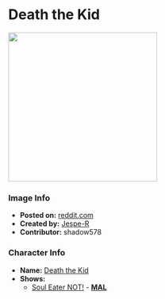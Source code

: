 # Death the Kid

<img src="https://raw.githubusercontent.com/shadow578/Project-Padoru/master/Padoru/U_Jespe-R/soul-eater-death-the-kid.png" height="300">

### Image Info
* **Posted on:**     [reddit.com](https://www.reddit.com/r/Padoru/comments/g9pvo0/daily_padoru_119_death_the_kid_soul_eater/)
* **Created by:**    [Jespe-R](https://github.com/shadow578/Project-Padoru/blob/master/table-of-contents/creators/JespeR.md)
* **Contributor:**   shadow578

### Character Info
* **Name:**   [Death the Kid](https://myanimelist.net/character/8455)
* **Shows:**
  * [Soul Eater NOT!](https://github.com/shadow578/Project-Padoru/blob/master/table-of-contents/shows/SoulEaterNOT.md) - [__MAL__](https://myanimelist.net/manga/23661/Soul_Eater_NOT)


